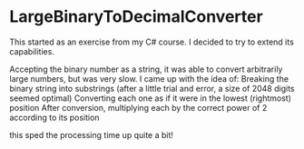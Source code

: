 # LargeBinaryToDecimalConverter
This started as an exercise from my C# course. I decided to try to extend its capabilities.

Accepting the binary number as a string, it was able to convert arbitrarily large numbers, but was very slow.
I came up with the idea of:
  Breaking the binary string into substrings (after a little trial and error, a size of 2048 digits seemed optimal)
  Converting each one as if it were in the lowest (rightmost) position
  After conversion, multiplying each by the correct power of 2 according to its position

this sped the processing time up quite a bit!
